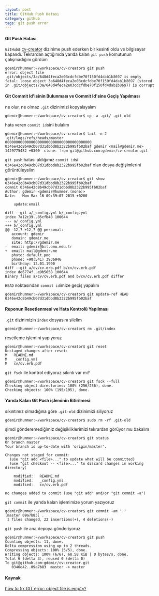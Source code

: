 ```yaml
---
layout: post
title: GitHub Push Hatası
category: github
tags: git push error
---
```


#### Git Push Hatası
`GitHub`a [cv-creator](http://github.com/gdemir/cv-creator) dizinime push ederken bir kesinti oldu ve bilgisayar kapandı. Tekrardan açtığımda yarıda kalan `git push` komutunun çalışmadığını gördüm

	gdemir@hummer:~/workspace/cv-creator$ git push
	error: object file .git/objects/3a/648d4feca2e03cdcfdbe70f150fd4dab1b8697 is empty
	fatal: loose object 3a648d4feca2e03cdcfdbe70f150fd4dab1b8697 (stored in .git/objects/3a/648d4feca2e03cdcfdbe70f150fd4dab1b8697) is corrupt

#### Git Commit Id'isinin Bulunması ve Commit Id'sine Geçiş Yapılması

ne olur, ne olmaz `.git` dizinimizi kopyalayalım

	gdemir@hummer:~/workspace/cv-creator$ cp -a .git/ .git-old

hata veren `commit id`sini bulalım

	gdemir@hummer:~/workspace/cv-creator$ tail -n 2 .git/logs/refs/heads/master
	0000000000000000000000000000000000000000 0346e42c8b49cb07d31dbbd8b2322b995fb02baf gdemir <mail@gdemir.me> 1429775482 +0300	clone: from git@github.com:gdemir/cv-creator.git

`git push` hatası aldığımız `commit id`si `0346e42c8b49cb07d31dbbd8b2322b995fb02baf` olan dosya değişimlerini görüntüleyelim

	gdemir@hummer:~/workspace/cv-creator$ git show 0346e42c8b49cb07d31dbbd8b2322b995fb02baf
	commit 0346e42c8b49cb07d31dbbd8b2322b995fb02baf
	Author: gdemir <gdemir@hummer.(none)>
	Date:   Mon Mar 16 09:39:07 2015 +0200

	    update:email

	diff --git a/_config.yml b/_config.yml
	index 7a12c39..85cfb48 100644
	--- a/_config.yml
	+++ b/_config.yml
	@@ -12,7 +12,7 @@ personal:
	   account: gdemir
	   domain: gdemir.me
	   site: http://gdemir.me
	-  email: gdemir@bil.omu.edu.tr
	+  email: mail@gdemir.me
	   photo: default.png
	   phone: +90(541) 3936946
	   birthday: 12.01.1990
	diff --git a/cv/cv.erb.pdf b/cv/cv.erb.pdf
	index de6774f..e9b5658 100644
	Binary files a/cv/cv.erb.pdf and b/cv/cv.erb.pdf differ

`HEAD` noktasından `commit id`imize geçiş yapalım

	gdemir@hummer:~/workspace/cv-creator$ git update-ref HEAD 0346e42c8b49cb07d31dbbd8b2322b995fb02baf

#### Reponun Resetlenmesi ve Hata Kontrolü Yapılması

`.git` dizinimizin `index` dosyasını silelim

	gdemir@hummer:~/workspace/cv-creator$ rm .git/index

resetleme işlemini yapıyoruz

	gdemir@hummer:~/workspace/cv-creator$ git reset
	Unstaged changes after reset:
	M	README.md
	M	_config.yml
	M	cv/cv.erb.pdf

`git fsck` ile kontrol ediyoruz sıkıntı var mı?

	gdemir@hummer:~/workspace/cv-creator$ git fsck --full
	Checking object directories: 100% (256/256), done.
	Checking objects: 100% (195/195), done.

#### Yarıda Kalan Git Push işleminin Bitirilmesi

sıkıntımız olmadığına göre `.git-old` dizinimizi siliyoruz

	gdemir@hummer:~/workspace/cv-creator$ sudo rm -rf .git-old

şimdi gönderemediğimiz değişikliklerimizi tekrardan görüyor mu bakalım

	gdemir@hummer:~/workspace/cv-creator$ git status 
	On branch master
	Your branch is up-to-date with 'origin/master'.

	Changes not staged for commit:
	  (use "git add <file>..." to update what will be committed)
	  (use "git checkout -- <file>..." to discard changes in working directory)

		modified:   README.md
		modified:   _config.yml
		modified:   cv/cv.erb.pdf

	no changes added to commit (use "git add" and/or "git commit -a")

`git commit` ile yarıda kalan işlemimize yorum yazıyoruz

	gdemir@hummer:~/workspace/cv-creator$ git commit -am '.'
	[master 09a7b83] .
	 3 files changed, 22 insertions(+), 4 deletions(-)

`git push` ile ana depoya gönderiyoruz

	gdemir@hummer:~/workspace/cv-creator$ git push
	Counting objects: 11, done.
	Delta compression using up to 2 threads.
	Compressing objects: 100% (5/5), done.
	Writing objects: 100% (6/6), 68.58 KiB | 0 bytes/s, done.
	Total 6 (delta 3), reused 0 (delta 0)
	To git@github.com:gdemir/cv-creator.git
	   0346e42..09a7b83  master -> master

#### Kaynak

[how to fix GIT error: object file is empty?](http://stackoverflow.com/questions/11706215/how-to-fix-git-error-object-file-is-empty?answertab=votes#tab-top)
